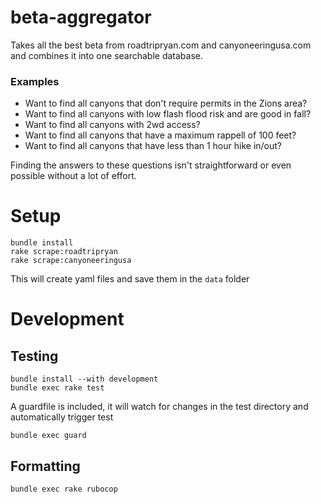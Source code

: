 # beta-aggregator

Takes all the best beta from roadtripryan.com and canyoneeringusa.com and combines it into one searchable database. 

### Examples

- Want to find all canyons that don't require permits in the Zions area? 
- Want to find all canyons with low flash flood risk and are good in fall? 
- Want to find all canyons with 2wd access? 
- Want to find all canyons that have a maximum rappell of 100 feet?
- Want to find all canyons that have less than 1 hour hike in/out? 

Finding the answers to these questions isn't straightforward or even possible without a lot of effort. 

# Setup

```
bundle install
rake scrape:roadtripryan
rake scrape:canyoneeringusa
```

This will create yaml files and save them in the `data` folder

# Development


## Testing

```
bundle install --with development
bundle exec rake test
```

A guardfile is included, it will watch for changes in the test directory and automatically trigger test
```
bundle exec guard
```


## Formatting

```
bundle exec rake rubocop
```